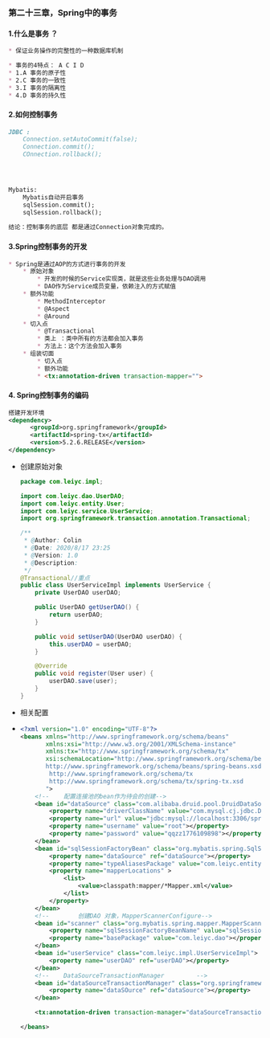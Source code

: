 

### 第二十三章，Spring中的事务

#### 1.什么是事务 ？

~~~markdown
* 保证业务操作的完整性的一种数据库机制

* 事务的4特点： A C I D
* 1.A 事务的原子性
* 2.C 事务的一致性
* 3.I 事务的隔离性
* 4.D 事务的持久性
~~~

#### 2.如何控制事务

~~~ markdown
JDBC :
	Connection.setAutoCommit(false);
	Connection.commit();
	COnnection.rollback();




Mybatis:
	Mybatis自动开启事务
	sqlSession.commit();
	sqlSession.rollback();
	
结论：控制事务的底层 都是通过Connection对象完成的。
~~~

#### 3.Spring控制事务的开发

~~~markdown
* Spring是通过AOP的方式进行事务的开发
	* 原始对象
		* 开发的时候的Service实现类，就是这些业务处理与DAO调用
		* DAO作为Service成员变量，依赖注入的方式赋值
	* 额外功能
		* MethodInterceptor
		* @Aspect
		* @Around
	* 切入点
		* @Transactional
		* 类上 ：类中所有的方法都会加入事务
		* 方法上：这个方法会加入事务
	* 组装切面
	 	* 切入点
	 	* 额外功能
	 	* <tx:annotation-driven transaction-mapper="">
~~~

#### 4. Spring控制事务的编码

~~~xml
搭建开发环境
<dependency>
      <groupId>org.springframework</groupId>
      <artifactId>spring-tx</artifactId>
      <version>5.2.6.RELEASE</version>
</dependency>
~~~

* 创建原始对象

  ~~~java
  package com.leiyc.impl;
  
  import com.leiyc.dao.UserDAO;
  import com.leiyc.entity.User;
  import com.leiyc.service.UserService;
  import org.springframework.transaction.annotation.Transactional;
  
  /**
   * @Author: Colin
   * @Date: 2020/8/17 23:25
   * @Version: 1.0
   * @Description:
   */
  @Transactional//重点
  public class UserServiceImpl implements UserService {
      private UserDAO userDAO;
  
      public UserDAO getUserDAO() {
          return userDAO;
      }
  
      public void setUserDAO(UserDAO userDAO) {
          this.userDAO = userDAO;
      }
  
      @Override
      public void register(User user) {
          userDAO.save(user);
      }
  }
  
  ~~~

  

* 相关配置

* ~~~xml
  <?xml version="1.0" encoding="UTF-8"?>
  <beans xmlns="http://www.springframework.org/schema/beans"
         xmlns:xsi="http://www.w3.org/2001/XMLSchema-instance"
         xmlns:tx="http://www.springframework.org/schema/tx"
         xsi:schemaLocation="http://www.springframework.org/schema/beans
         http://www.springframework.org/schema/beans/spring-beans.xsd
          http://www.springframework.org/schema/tx
          http://www.springframework.org/schema/tx/spring-tx.xsd
         ">
      <!--    配置连接池的bean作为待会的创建-->
      <bean id="dataSource" class="com.alibaba.druid.pool.DruidDataSource">
          <property name="driverClassName" value="com.mysql.cj.jdbc.Driver"></property>
          <property name="url" value="jdbc:mysql://localhost:3306/spring?serverTimezone=UTC"></property>
          <property name="username" value="root"></property>
          <property name="password" value="qqzz1776109898"></property>
      </bean>
      <bean id="sqlSessionFactoryBean" class="org.mybatis.spring.SqlSessionFactoryBean">
          <property name="dataSource" ref="dataSource"></property>
          <property name="typeAliasesPackage" value="com.leiyc.entity"></property>
          <property name="mapperLocations" >
              <list>
                  <value>classpath:mapper/*Mapper.xml</value>
              </list>
          </property>
      </bean>
      <!--        创建DAO 对象，MapperScannerConfigure-->
      <bean id="scanner" class="org.mybatis.spring.mapper.MapperScannerConfigurer">
          <property name="sqlSessionFactoryBeanName" value="sqlSessionFactoryBean"></property>
          <property name="basePackage" value="com.leiyc.dao"></property>
      </bean>
      <bean id="userService" class="com.leiyc.impl.UserServiceImpl">
          <property name="userDAO" ref="userDAO"></property>
      </bean>
      <!--    DataSourceTransactionManager         -->
      <bean id="dataSourceTransactionManager" class="org.springframework.jdbc.datasource.DataSourceTransactionManager">
          <property name="dataSOurce" ref="dataSource"></property>
      </bean>
  
      <tx:annotation-driven transaction-manager="dataSourceTransactionManager"></tx:annotation-driven>
  
  </beans>
  ~~~



